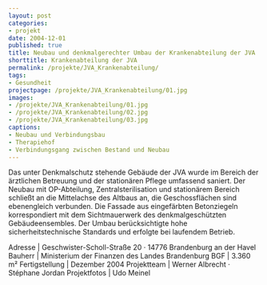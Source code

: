 ```yaml
---
layout: post
categories:
- projekt
date: 2004-12-01
published: true
title: Neubau und denkmalgerechter Umbau der Krankenabteilung der JVA
shorttitle: Krankenabteilung der JVA
permalink: /projekte/JVA_Krankenabteilung/
tags: 
- Gesundheit
projectpage: /projekte/JVA_Krankenabteilung/01.jpg
images:
- /projekte/JVA_Krankenabteilung/01.jpg
- /projekte/JVA_Krankenabteilung/02.jpg
- /projekte/JVA_Krankenabteilung/03.jpg
captions:
- Neubau und Verbindungsbau
- Therapiehof
- Verbindungsgang zwischen Bestand und Neubau
---
```

Das unter Denkmalschutz stehende Gebäude der JVA wurde im Bereich der ärztlichen Betreuung und der stationären Pflege umfassend saniert. Der Neubau mit OP-Abteilung, Zentralsterilisation und stationärem Bereich schließt an die Mittelachse des Altbaus an, die Geschossflächen sind ebenengleich verbunden. Die Fassade aus eingefärbten Betonziegeln korrespondiert mit dem Sichtmauerwerk des denkmalgeschützten Gebäudeensembles. Der Umbau berücksichtigte hohe sicherheitstechnische Standards und erfolgte bei laufendem Betrieb.

Adresse				|	Geschwister-Scholl-Straße 20 · 14776 Brandenburg an der Havel
Bauherr				|	Ministerium der Finanzen des Landes Brandenburg
BGF					|	3.360 m²
Fertigstellung		|	Dezember 2004
Projektteam			|	Werner Albrecht · Stéphane Jordan
Projektfotos		|	Udo Meinel